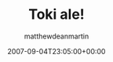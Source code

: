---
title: 'Toki ale!'
posts: 24
hash: 't862'
author: 'matthewdeanmartin'
date: 2007-09-04T23:05:00+00:00
sources:
  - http://forums.tokipona.org/viewtopic.php%3Ft=862.html
---